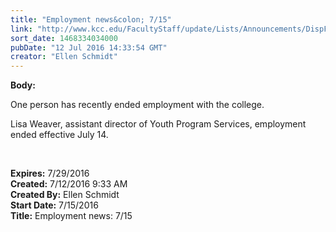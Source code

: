 ```yaml
---
title: "Employment news&colon; 7/15"
link: "http://www.kcc.edu/FacultyStaff/update/Lists/Announcements/DispForm.aspx?ID=2249"
sort_date: 1468334034000
pubDate: "12 Jul 2016 14:33:54 GMT"
creator: "Ellen Schmidt"
---
```


<div><b>Body:</b> <div class="ExternalClass83F99118304A4F339EFE88775F10E951"><p>​One person has recently ended employment with the college.</p>
<p>Lisa Weaver, assistant director of Youth Program Services, employment ended effective July 14.</p>
<p> </p></div></div>
<div><b>Expires:</b> 7/29/2016</div>
<div><b>Created:</b> 7/12/2016 9:33 AM</div>
<div><b>Created By:</b> Ellen Schmidt</div>
<div><b>Start Date:</b> 7/15/2016</div>
<div><b>Title:</b> Employment news: 7/15</div>
